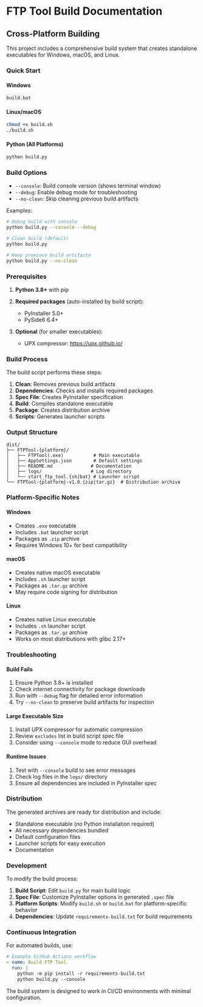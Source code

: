 # FTP Tool Build Documentation

## Cross-Platform Building

This project includes a comprehensive build system that creates standalone executables for Windows, macOS, and Linux.

### Quick Start

#### Windows
```cmd
build.bat
```

#### Linux/macOS
```bash
chmod +x build.sh
./build.sh
```

#### Python (All Platforms)
```bash
python build.py
```

### Build Options

- `--console`: Build console version (shows terminal window)
- `--debug`: Enable debug mode for troubleshooting
- `--no-clean`: Skip cleaning previous build artifacts

Examples:
```bash
# Debug build with console
python build.py --console --debug

# Clean build (default)
python build.py

# Keep previous build artifacts
python build.py --no-clean
```

### Prerequisites

1. **Python 3.8+** with pip
2. **Required packages** (auto-installed by build script):
   - PyInstaller 5.0+
   - PySide6 6.4+

3. **Optional** (for smaller executables):
   - UPX compressor: https://upx.github.io/

### Build Process

The build script performs these steps:

1. **Clean**: Removes previous build artifacts
2. **Dependencies**: Checks and installs required packages
3. **Spec File**: Creates PyInstaller specification
4. **Build**: Compiles standalone executable
5. **Package**: Creates distribution archive
6. **Scripts**: Generates launcher scripts

### Output Structure

```
dist/
├── FTPTool-{platform}/
│   ├── FTPTool(.exe)           # Main executable
│   ├── AppSettings.json        # Default settings
│   ├── README.md              # Documentation
│   ├── logs/                  # Log directory
│   └── start_ftp_tool.{sh|bat} # Launcher script
└── FTPTool-{platform}-v1.0.{zip|tar.gz}  # Distribution archive
```

### Platform-Specific Notes

#### Windows
- Creates `.exe` executable
- Includes `.bat` launcher script
- Packages as `.zip` archive
- Requires Windows 10+ for best compatibility

#### macOS
- Creates native macOS executable
- Includes `.sh` launcher script  
- Packages as `.tar.gz` archive
- May require code signing for distribution

#### Linux
- Creates native Linux executable
- Includes `.sh` launcher script
- Packages as `.tar.gz` archive
- Works on most distributions with glibc 2.17+

### Troubleshooting

#### Build Fails
1. Ensure Python 3.8+ is installed
2. Check internet connectivity for package downloads
3. Run with `--debug` flag for detailed error information
4. Try `--no-clean` to preserve build artifacts for inspection

#### Large Executable Size
1. Install UPX compressor for automatic compression
2. Review `excludes` list in build script spec file
3. Consider using `--console` mode to reduce GUI overhead

#### Runtime Issues
1. Test with `--console` build to see error messages
2. Check log files in the `logs/` directory
3. Ensure all dependencies are included in PyInstaller spec

### Distribution

The generated archives are ready for distribution and include:
- Standalone executable (no Python installation required)
- All necessary dependencies bundled
- Default configuration files
- Launcher scripts for easy execution
- Documentation

### Development

To modify the build process:

1. **Build Script**: Edit `build.py` for main build logic
2. **Spec File**: Customize PyInstaller options in generated `.spec` file
3. **Platform Scripts**: Modify `build.sh` or `build.bat` for platform-specific behavior
4. **Dependencies**: Update `requirements-build.txt` for build requirements

### Continuous Integration

For automated builds, use:

```yaml
# Example GitHub Actions workflow
- name: Build FTP Tool
  run: |
    python -m pip install -r requirements-build.txt
    python build.py --console
```

The build system is designed to work in CI/CD environments with minimal configuration.
